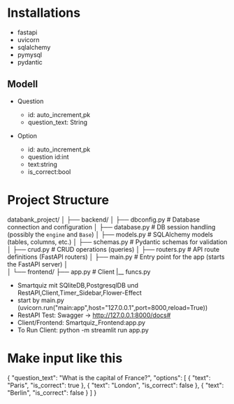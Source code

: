 # Installations
* fastapi
* uvicorn
* sqlalchemy
* pymysql
* pydantic

## Modell
* Question
    * id: auto_increment,pk
    * question_text: String
    
  
* Option
    * id: auto_increment,pk
    * question id:int
    * text:string
    * is_correct:bool 
 
 
# Project Structure

databank_project/
│
├── backend/
│   ├── dbconfig.py        # Database connection and configuration
│   ├── database.py        # DB session handling (possibly the `engine` and `Base`)
│   ├── models.py          # SQLAlchemy models (tables, columns, etc.)
│   ├── schemas.py         # Pydantic schemas for validation
│   ├── crud.py            # CRUD operations (queries)
│   ├── routers.py         # API route definitions (FastAPI routers)
│   ├── main.py            # Entry point for the app (starts the FastAPI server)
│   
│
└── frontend/
    ├── app.py             # Client
    |__ funcs.py       

* Smartquiz mit SQliteDB,PostgresqlDB und RestAPI,Client,Timer_Sidebar,Flower-Effect
* start  by main.py (uvicorn.run("main:app",host="127.0.0.1",port=8000,reload=True))
* RestAPI Test: Swagger -> http://127.0.0.1:8000/docs#
* Client/Frontend: Smartquiz_Frontend:app.py
* To Run Client:  python -m streamlit run app.py
    
    












# Make input like this

 {
  "question_text": "What is the capital of France?",
  "options": [
    {
      "text": "Paris",
      "is_correct": true
    },
    {
      "text": "London",
      "is_correct": false
    },
    {
      "text": "Berlin",
      "is_correct": false
    }
  ]
}